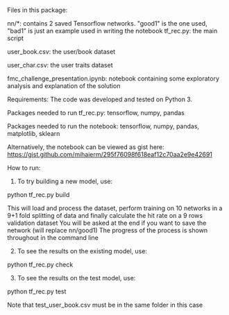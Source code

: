 Files in this package:

nn/*: contains 2 saved Tensorflow networks. "good1" is the one used, "bad1" is just an example used in writing the notebook
tf_rec.py: the main script


user_book.csv: the user/book dataset


user_char.csv: the user traits dataset


fmc_challenge_presentation.ipynb: notebook containing some exploratory analysis and explanation of the solution


Requirements:
The code was developed and tested on Python 3.


Packages needed to run tf_rec.py: tensorflow, numpy, pandas


Packages needed to run the notebook: tensorflow, numpy, pandas, matplotlib, sklearn


Alternatively, the notebook can be viewed as gist here: https://gist.github.com/mihaierm/295f76098f618eaf12c70aa2e9e42691



How to run:

1. To try building a new model, use:

python tf_rec.py build

This will load and process the dataset, perform training on 10 networks in a 9+1 fold splitting of data and finally calculate the hit rate on a 9 rows validation dataset
You will be asked at the end if you want to save the network (will replace nn/good1)
The progress of the process is shown throughout in the command line


2. To see the results on the existing model, use:

python tf_rec.py check


3. To see the results on the test model, use:

python tf_rec.py test

Note that test_user_book.csv must be in the same folder in this case
